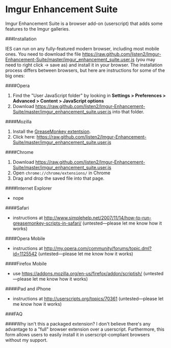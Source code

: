 Imgur Enhancement Suite
=======================

Imgur Enhancement Suite is a browser add-on (userscript) that adds some features to the Imgur galleries.

###Installation

IES can run on any fully-featured modern browser, including most mobile ones. You need to download the file https://raw.github.com/listen2/Imgur-Enhancement-Suite/master/imgur_enhancement_suite.user.js (you may need to right click -> save as) and install it in your browser. The installation process differs between browsers, but here are instructions for some of the big ones:

####Opera
 1. Find the "User JavaScript folder" by looking in **Settings > Preferences > Advanced > Content > JavaScript options**
 2. Download https://raw.github.com/listen2/Imgur-Enhancement-Suite/master/imgur_enhancement_suite.user.js into that folder.

####Mozilla
 1. Install the [GreaseMonkey extentsion](https://addons.mozilla.org/en-US/firefox/addon/greasemonkey/).
 2. Click here: https://raw.github.com/listen2/Imgur-Enhancement-Suite/master/imgur_enhancement_suite.user.js

####Chrome
 1. Download https://raw.github.com/listen2/Imgur-Enhancement-Suite/master/imgur_enhancement_suite.user.js
 2. Open ``chrome://chrome/extensions/`` in Chrome
 3. Drag and drop the saved file into that page.

####Internet Explorer
 * nope

####Safari
 * instructions at http://www.simplehelp.net/2007/11/14/how-to-run-greasemonkey-scripts-in-safari/ (untested—please let me know how it works)

####Opera Mobile
 * instructions at http://my.opera.com/community/forums/topic.dml?id=1125542 (untested—please let me know how it works)

####Firefox Mobile
 * use https://addons.mozilla.org/en-us/firefox/addon/scriptish/ (untested—please let me know how it works)

####iPad and iPhone
 * instructions at http://userscripts.org/topics/70361 (untested—please let me know how it works)

###FAQ

####Why isn't this a packaged extension?
I don't believe there's any advantage to a "full" browser extension over a userscript. Furthermore, this form allows users to easily install it in userscript-compliant browsers without my support.
